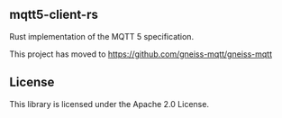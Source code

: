 ## mqtt5-client-rs

Rust implementation of the MQTT 5 specification.

This project has moved to https://github.com/gneiss-mqtt/gneiss-mqtt

## License

This library is licensed under the Apache 2.0 License. 
